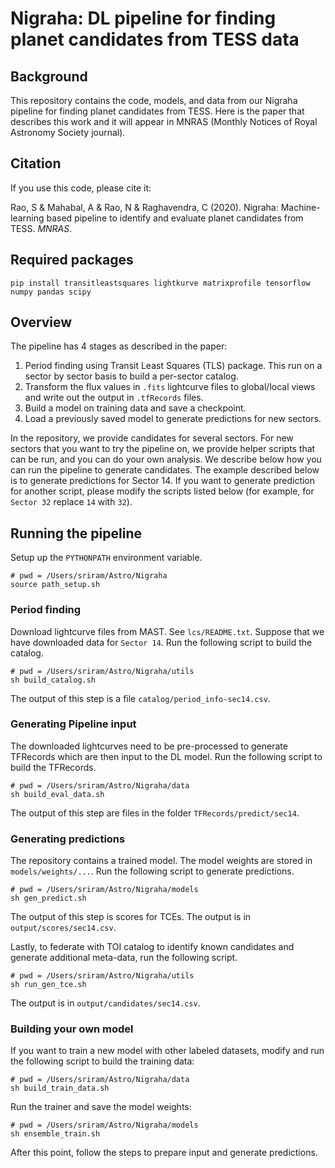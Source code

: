 # Nigraha: DL pipeline for finding planet candidates from TESS data

## Background
This repository contains the code, models, and data from our Nigraha pipeline for finding planet candidates from TESS.  Here is the paper that describes this work and it will appear in MNRAS (Monthly Notices of Royal Astronomy Society journal).

## Citation
If you use this code, please cite it:

Rao, S & Mahabal, A & Rao, N & Raghavendra, C (2020).  Nigraha: Machine-learning based pipeline to identify and evaluate planet candidates from TESS. _MNRAS_.

## Required packages
    pip install transitleastsquares lightkurve matrixprofile tensorflow numpy pandas scipy

## Overview
The pipeline has 4 stages as described in the paper:

1. Period finding using Transit Least Squares (TLS) package.  This run on a sector by sector basis to build a per-sector catalog.
1. Transform the flux values in `.fits` lightcurve files to global/local views and write out the output in `.tfRecords` files.
1. Build a model on training data and save a checkpoint.
1. Load a previously saved model to generate predictions for new sectors.

In the repository, we provide candidates for several sectors.  For new sectors that you want to try the pipeline on, we provide helper scripts that can be run, and you can do your own analysis.  We describe below how you can run the pipeline to generate candidates.  The example described below is to generate predictions for Sector 14.  If you want to generate prediction for another script, please modify the scripts listed below (for example, for `Sector 32` replace `14` with `32`).

## Running the pipeline
Setup up the `PYTHONPATH` environment variable.

    # pwd = /Users/sriram/Astro/Nigraha
    source path_setup.sh
    
### Period finding
Download lightcurve files from MAST.  See `lcs/README.txt`.  Suppose that we have downloaded data for `Sector 14`. Run the following script to build the catalog.
 
    # pwd = /Users/sriram/Astro/Nigraha/utils
    sh build_catalog.sh
    
The output of this step is a file `catalog/period_info-sec14.csv`.  

### Generating Pipeline input
The downloaded lightcurves need to be pre-processed to generate TFRecords which are then input to the DL model. Run the following script to build the TFRecords.
    
    # pwd = /Users/sriram/Astro/Nigraha/data
    sh build_eval_data.sh
    
The output of this step are files in the folder `TFRecords/predict/sec14`.

### Generating predictions
The repository contains a trained model.  The model weights are stored in `models/weights/...`. Run the following script to generate predictions.
    
    # pwd = /Users/sriram/Astro/Nigraha/models
    sh gen_predict.sh

The output of this step is scores for TCEs.  The output is in `output/scores/sec14.csv`.  

Lastly, to federate with TOI catalog to identify known candidates and generate additional meta-data, run the following script.
    
    # pwd = /Users/sriram/Astro/Nigraha/utils
    sh run_gen_tce.sh

The output is in `output/candidates/sec14.csv`.  

### Building your own model
If you want to train a new model with other labeled datasets, modify and run the following script to build the training data:

    # pwd = /Users/sriram/Astro/Nigraha/data
    sh build_train_data.sh
    
Run the trainer and save the model weights:

    # pwd = /Users/sriram/Astro/Nigraha/models
    sh ensemble_train.sh

After this point, follow the steps to prepare input and generate predictions.

